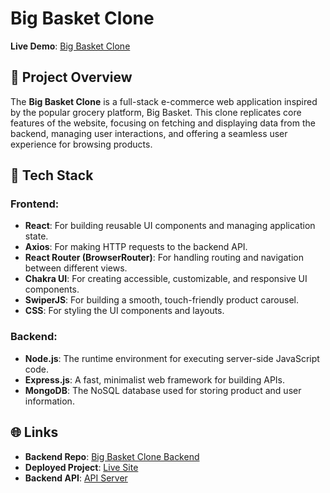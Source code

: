 
# Big Basket Clone

**Live Demo**: [Big Basket Clone](https://astonishing-liger-0cfb70.netlify.app/)

## 📜 Project Overview

The **Big Basket Clone** is a full-stack e-commerce web application inspired by the popular grocery platform, Big Basket. This clone replicates core features of the website, focusing on fetching and displaying data from the backend, managing user interactions, and offering a seamless user experience for browsing products.

## 🚀 Tech Stack

### Frontend:
- **React**: For building reusable UI components and managing application state.
- **Axios**: For making HTTP requests to the backend API.
- **React Router (BrowserRouter)**: For handling routing and navigation between different views.
- **Chakra UI**: For creating accessible, customizable, and responsive UI components.
- **SwiperJS**: For building a smooth, touch-friendly product carousel.
- **CSS**: For styling the UI components and layouts.

### Backend:
- **Node.js**: The runtime environment for executing server-side JavaScript code.
- **Express.js**: A fast, minimalist web framework for building APIs.
- **MongoDB**: The NoSQL database used for storing product and user information.

## 🌐 Links
- **Backend Repo**: [Big Basket Clone Backend](https://github.com/Dhanushs3103/bigBasket_clone_backend)
- **Deployed Project**: [Live Site](https://astonishing-liger-0cfb70.netlify.app/)
- **Backend API**: [API Server](https://bigbasket-clone-backend.onrender.com/)
